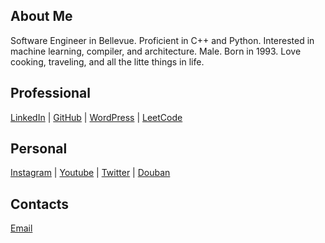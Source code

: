 ## About Me
Software Engineer in Bellevue. Proficient in C++ and Python. Interested in machine learning, compiler, and architecture.
Male. Born in 1993. Love cooking, traveling, and all the litte things in life.

## Professional
[LinkedIn](https://www.linkedin.com/in/shikaili/) | [GitHub](https://github.com/levendlee) | [WordPress](https://levendlee.wordpress.com) | [LeetCode](https://leetcode.com/levendlee)

## Personal
[Instagram](https://www.instagram.com/levendlee) | [Youtube](https://www.youtube.com/channel/UCpy-N1Zod3J5IxvijmrTX1g) | [Twitter](https://twitter.com/levendlee) | [Douban](https://www.douban.com/people/levend/)

## Contacts
[Email](mailto:levedlee@hotmail.com)
